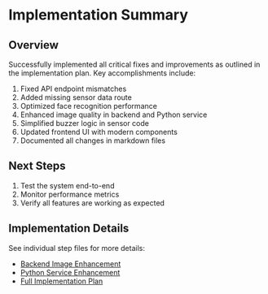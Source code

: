 # Implementation Summary

## Overview
Successfully implemented all critical fixes and improvements as outlined in the implementation plan. Key accomplishments include:

1. Fixed API endpoint mismatches
2. Added missing sensor data route
3. Optimized face recognition performance
4. Enhanced image quality in backend and Python service
5. Simplified buzzer logic in sensor code
6. Updated frontend UI with modern components
7. Documented all changes in markdown files

## Next Steps
1. Test the system end-to-end
2. Monitor performance metrics
3. Verify all features are working as expected

## Implementation Details
See individual step files for more details:
- [Backend Image Enhancement](markdown-steps/backend_image_enhancement.md)
- [Python Service Enhancement](markdown-steps/python_image_enhancement.md)
- [Full Implementation Plan](markdown-steps/implementation-plan.md)